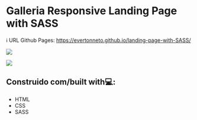 # Galleria Responsive Landing Page with SASS

ℹ️ URL Github Pages: https://evertonneto.github.io/landing-page-with-SASS/

[<img src="./imgs/landing-page-desktop.gif">]()

[<img src="./imgs/landing-page-mobile.gif">]()

## Construido com/built with💻:

- HTML
- CSS
- SASS

